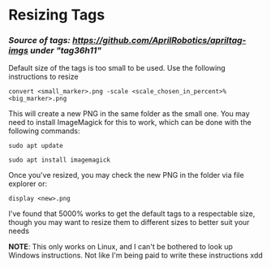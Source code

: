 # Resizing Tags

### *Source of tags: https://github.com/AprilRobotics/apriltag-imgs under "tag36h11"*

Default size of the tags is too small to be used. Use the following instructions to resize  

```
convert <small_marker>.png -scale <scale_chosen_in_percent>% <big_marker>.png
```

This will create a new PNG in the same folder as the small one. You may need to install ImageMagick for this to work, which can be done with the following commands:  

```
sudo apt update
```

```
sudo apt install imagemagick
```

Once you've resized, you may check the new PNG in the folder via file explorer or:  

```
display <new>.png 
```

I've found that 5000% works to get the default tags to a respectable size, though you may want to resize them to different sizes to better suit your needs  

**NOTE**: This only works on Linux, and I can't be bothered to look up Windows instructions. Not like I'm being paid to write these instructions xdd